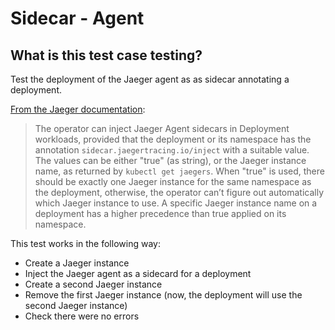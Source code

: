 # Sidecar - Agent
## What is this test case testing?

Test the deployment of the Jaeger agent as as sidecar annotating a deployment.

[From the Jaeger documentation](https://www.jaegertracing.io/docs/latest/operator/#auto-injecting-jaeger-agent-sidecars):
> The operator can inject Jaeger Agent sidecars in Deployment workloads,
provided that the deployment or its namespace has the annotation
`sidecar.jaegertracing.io/inject` with a suitable value. The values can be either
"true" (as string), or the Jaeger instance name, as returned by `kubectl get
jaegers`. When "true" is used, there should be exactly one Jaeger instance for
the same namespace as the deployment, otherwise, the operator can’t figure out
automatically which Jaeger instance to use. A specific Jaeger instance name on
a deployment has a higher precedence than true applied on its namespace.

This test works in the following way:
* Create a Jaeger instance
* Inject the Jaeger agent as a sidecard for a deployment
* Create a second Jaeger instance
* Remove the first Jaeger instance (now, the deployment will use the second Jaeger instance)
* Check there were no errors
